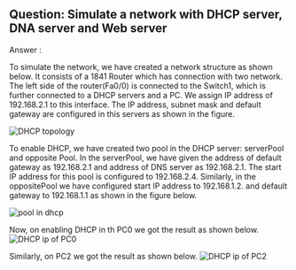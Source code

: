 ## Question: Simulate a network with DHCP server, DNA server and Web server


Answer :

To simulate the network, we have created a network structure as shown below. It consists of a 1841 Router which has connection with two network. The left side of the router(Fa0/0) is connected to the Switch1, which is further connected to a DHCP servers and a PC. We assign IP address of 192.168.2.1 to this interface. The IP address, subnet mask and default gateway  are configured in this servers as shown in the figure.


![DHCP topology](https://github.com/user-attachments/assets/62026d69-dafb-458b-b1bc-cf9beb791782)

To enable DHCP, we have created two pool in the DHCP server: serverPool and opposite Pool. In the serverPool, we have given the address of default gateway as 192.168.2.1 and address of DNS server as 192.168.2.1. The start IP address for this pool is configured to 192.168.2.4. Similarly, in the oppositePool we have configured start IP address to 192.168.1.2. and default gateway to 192.168.1.1 as shown in the figure below.


![pool in dhcp](https://github.com/user-attachments/assets/ac2aca6d-aa31-4833-945f-623b60cd9fff)

Now, on enabling DHCP in th PC0 we got the result as shown below.
![DHCP ip of PC0](https://github.com/user-attachments/assets/b04f8230-538c-483e-82c8-26b0d5550deb)


Similarly, on PC2 we got the result as shown below.
![DHCP ip of PC2](https://github.com/user-attachments/assets/a636753c-fa18-4a6d-84fb-500f82f6d0ac)
